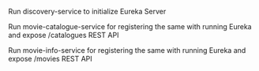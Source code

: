 Run discovery-service to initialize Eureka Server

Run movie-catalogue-service for registering the same with running Eureka and expose /catalogues REST API

Run movie-info-service for registering the same with running Eureka and expose /movies REST API
